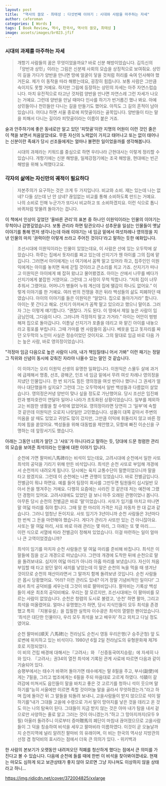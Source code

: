 ```yaml
---
layout: post
title:  "역사의 쓸모 - 최태성 : 다섯번째 이야기 : 시대와 사람을 마주하는 자세"
author: caferoman
categories: [ Words ]
tags: [ Book Review, 역사, 한국사, 역사의 쓸모, 최태성 ]
image: assets/images/br023.jfif
---
```

### 시대의 과제를 마주하는 자세

> 개항기 사람들의 꿈은 무엇이었을까요? 바로 신분 해방이었습니다. 김득신의 「양반과 상민」이라는 그림은 신분제 사회의 모습을 상징적으로 보여줘요. 상민이 길을 가다가 양반을 만나면 땅에 얼굴이 닿을 것처럼 허리를 숙여 인사해야 했거든요. 제가 이 동작을 따라 해봤는데요, 굉장히 힘듭니다. 보통 사람은 그만큼 숙이지도 못할 거예요. 하지만 그림에 등장하는 상민의 자세는 아주 자연스럽습니다. 마치 유전적으로 타고난 것처럼 양반을 만나면 자연스레 그런 자세가 나오는 거예요.
그런데 양반을 만날 때마다 인사를 하기가 번거롭긴 했나 봐요. 아예 상민들이나 천민들만 다니는 길을 만들기도 했어요. 아직도 그 길의 흔적이 남아 있습니다. 어디냐 하면 서울 종로에 피맛골이라는 골목입니다. 양반들이 타는 말을 피해서 다니는 길이라 피맛골이라는 이름이 붙은 거죠.

술과 안주하기에 좋은 동네로만 알고 있던 '피맛골'이란 지명의 어원이 이런 것인 줄은 이 책을 보면서 처음알았네요. 무튼 자신의 노력없이 가지고 태어나고 또는 없이 태어나는 신분이란 족쇄가 당시 선조들에게는 얼마나 불편한 일이었을까를 생각해봅니다.

> 시대의 과제라는 키워드를 중심으로 하면 우리나라 근현대사는 이렇게 정리할 수 있습니다. 개항기에는 신분 해방을, 일제강점기에는 조국 해방을, 현대에는 빈곤 해방을 위해 노력했다고요.

### 각자의 삶에는 자신만의 궤적이 필요하다

> 자본주의가 요구하는 것은 크게 두 가지입니다. 비교와 소비. 쟤는 있는데 나는 없네? 다들 샀는데 난 안 샀네? 끊임없는 비교를 통해 소비하도록 만드는 거예요. 나의 소비로 인해 누군가가 또다시 비교하고 또 소비하겠지요. 이런 식으로 톱니바퀴처럼 맞물려 돌아가는 겁니다.

이 책에서 인상이 깊었던 '올바른 관리'의 표본 중 하나인 이원익이라는 인물의 이야기는 무척이나 감명깊었습니다.
보통 관리라 하면 탐관오리나 성추문을 일삼는 인물들이 옛날 이야기를 통해 먼저 생각나는데 아래 이야기는 네 임금 밑에서 여섯차례나 영의정을 지낸 인물의 마치 '권력이란 이렇게 쓰라고 주어진 것이다'라고 말하는 듯한 예화입니다.

> 조선시대에 이원익이라는 인물이 있었는데요, 이 사람은 산에 있는 오두막에 살았습니다. 하루는 집에서 돗자리를 짜고 있는데 산지기가 웬 아이를 그의 집에 맡깁니다. 그러면서 아이에게는 너 여기에서 꼼짝 말고 있어라 하고, 집주인인 이원익에게는 아이를 놓치면 옥에 갇힐 것이라고 큰소리를 치고 가죠. 산지기가 떠나고 이원익은 아이에게 왜 잡혀 왔냐고 물어봤겠죠. 아이는 산에서 나무를 베다가 산지기에게 붙잡힌 거였어요. 그런데 그 사정이 무척 딱합니다. “저희 집이 너무 추워서 그랬어요. 어머니가 병들어 누워 계신데 집에 땔감이 하나도 없어요.” 이렇게 이야기를 한 거예요. 여러 번의 전쟁을 겪은 뒤라 백성들의 삶도 피폐하던 때였습니다. 아이의 이야기를 들은 이원익은 “알았다. 집으로 돌아가거라” 합니다. 아이는 못 간다고 해요. 산지기 아저씨가 꼼짝 말고 있으라고 했으니 말이죠. 그러자 그는 이렇게 얘기합니다. “괜찮다. 가도 된다. 이 땅에서 제일 높은 사람이 임금님인데, 그다음이 나다. 그러니까 걱정하지 말고 가거라.” 아이는 어안이 벙벙해져 집으로 돌아갑니다.
이튿날 산지기가 포졸을 데리고 와 맡긴 아이를 내놓으라고 횡포를 부립니다. 그때 가마를 멘 사람들이 옵니다. 베옷을 입고 돗자리를 짜던 오두막의 노인이 사실은 정승이었던 것이지요. 그의 말대로 임금 바로 다음 가는 높은 사람, 바로 영의정이었습니다.

"걱정마 임금 다음으로 높은 사람이 나야, 내가 책임질태니 어서 가봐"
이런 패기는 정말 그 직위와 신념이 동시에 갖춰진 자라야 나올수 있는 말인 것 같습니다.

> 이 이야기는 오리 이원익 선생의 유명한 일화입니다. 이원익은 스물두 살에 과거에 급제해서 명종, 선조, 광해군, 인조 네 임금 밑에서 무려 여섯 차례나 영의정을 지냈던 인물입니다. 한 번 되기도 힘든 영의정을 여섯 번이나 했다니 그 권세가 얼마나 대단했을까 싶지요? 그런데 그는 오두막에서 일반 백성들과 다름없이 살았습니다. 영의정은커녕 양반이 맞나 싶을 정도로 가난했어요. 당시 조선은 임진왜란과 병자호란이 연달아 일어나 나라가 초토화된 상황이었습니다. 일부를 제외하고는 비참한 생활을 할 수밖에 없었어요. 영의정이라면 당연히 그 ‘일부’에 속할 것 같은데 이원익은 오로지 나랏일만 고민했습니다. 성품이 대쪽 같아서 주변의 미움을 살 때도 있었고 귀양도 많이 갔지만, 그만큼 이익에 휘둘리지 않고 바른 정치에 힘을 쏟았어요. 백성들을 위해 대동법을 제안했고, 모함에 빠진 이순신을 구명하는 데 앞장서기도 했습니다.

아래는 그동안 너희가 알던 그 '사또'가 아니다라고 말하는 듯, 당대에 드문 청렴한 관리의 모습을 보여준 최석이라는 인물에 대한 이야기 입니다.

> 순천에 가면 팔마비八馬碑라는 비석이 있는데요, 고려시대에 순천에서 일한 사또 최석의 공덕을 기리기 위해 만든 비석입니다. 최석은 순천 사또로 부임해 개경에서 순천까지 내려오게 됩니다. 당시에는 육지 교통수단이 말뿐이었으니까 말을 타고 왔겠지요. 그런데 이 순천에는 나쁜 관행이 있었습니다. 바로 전별금입니다. 전별금이 뭐냐 하면요. 예를 들어 팀장이 회사를 그만두면 팀원들이 십시일반 모아서 돈을 챙겨주는 거예요. 다행히 요즘에는 사라진 것 같은데 저는 예전에 그랬던 경험이 있어요. 고려시대에도 있었던 걸 보니 아주 오래된 관행이었나 봅니다. 아무튼 당시 순천의 전별금은 바로 ‘말’이었습니다. 사또가 임기를 마치고 떠나면 말 여덟 마리를 줘야 합니다. 그때 말 한 마리의 가격은 지금 자동차 한 대 값과 같습니다. 그러니 엄청난 돈이지요. 사또 임기가 3년이니까 순천 사람들은 3년마다 한 번씩 그 돈을 마련해야 했습니다. 게다가 관리가 사또만 있는 건 아니잖아요. 사또는 말 여덟 마리, 사또 바로 아래 관리는 몇 마리, 그 아래는 또 몇 마리…… 이런 식으로 서열에 따라 전별금이 정해져 있었습니다. 이걸 마련하는 일이 얼마나 큰 고역이었겠습니까?

> 최석이 임기를 마치자 순천 사람들은 말 여덟 마리를 준비해 바칩니다. 최석은 이 말들에 짐을 싣고 개경으로 떠났습니다. 그런데 개경에 도착한 뒤에 순천으로 말을 돌려보내요. 심지어 여덟 마리가 아니라 아홉 마리를 보냈습니다. 자신이 처음 부임할 때 타고 왔던 말이 새끼를 낳았는데 이 말은 순천의 녹을 먹을 때 생겨난 것이므로 순천의 재산이라면서 그 말까지 함께 돌려보낸 것입니다. 순천 사람들은 몹시 당황했어요. ‘어라? 이런 관리도 있네? 이거 정말 기념비적인 일이다!’ 그래서 최석 공덕비를 세우는데 그것이 바로 팔마비입니다. 팔마비는 기록상 백성들이 세운 최초의 공덕비예요. 우리는 잘 모르지만, 조선시대에는 이 팔마비를 모르는 사람이 없었습니다. 순천은 청렴의 도시로 불렸고, ‘순천’ 하면 팔마, 그리고 최석을 떠올렸어요. 얼마나 유명했는가 하면, 당시 지식인들이 모두 최석을 존경했고 특히 『지봉유설』을 집필한 실학자 이수광은 최석의 열렬한 팬이었습니다. ‘최석은 대단한 인물이다, 우리 모두 최석을 보고 배우자’ 하고 외치고 다닐 정도였어요.

> 순천 팔마비(順天 八馬碑)는 전라남도 순천시 영동 우리은행(구 승주군청) 앞 도로변에 위치하고 있는 비석이다. 1980년 6월 2일 전라남도의 유형문화재 제76호로 지정되었다.   
이 비의 건립 배경에 대해서는『고려사』와 『신증동국여지승람』에 자세히 나와 있다. 『고려사』권34의 열전 최석에 기록된 관계 사료에 따르면 다음과 같이 기술되어 있다.   
승평부에서는 태수가 바뀌어 돌아가면 태수에게는 말 8필을 주고, 부사(副使)에게는 7필을, 그리고 법조에게는 6필을 주되 마음대로 고르게 하였다. 석碩이 갈려감에 미쳐서도 읍인들이 말을 바치고 좋은 것 고르기를 청하니 석이 웃으며 말하기를“능히 서울에만 이르면 족할 것이어늘 말을 골라서 무엇하겠는가.”라고 하며 집에 돌아간 뒤 그 말들을 되돌려 보내니, 고을사람들이 받지 않으므로 석이 말하기를“내가 그대들 고을에 수령으로 가서 말이 망아지를 낳은 것을 데리고 온 것도 이는 나의 탐욕이 된다. 그대들이 지금 받지 않는 것은 아마 내가 탐을 내서 겉으로만 사양하는 줄로 알고 그러는 것이 아니겠는가.”하고 그 망아지까지(모두 9필) 아울러 돌려주니 이로부터 증마贈馬의 폐단이 마침내 끊어졌으므로 고을사람들이 그 덕을 칭송하여 비석을 세우고 팔마비라 이름하였다. 이것이 곧 오늘날까지 순천지역에 널리 알려진 팔마비 의 유래이며, 이 비는 한국의 역사상 지방관의 선정 겸 청덕비의 효시라는 점에서 더욱 큰 의의가 있다. - 위키백과

한 사람의 본보기가 오랫동안 내려져오던 적폐를 청산하게 했다는 점에서 큰 의미를 가진다고 볼 수 있습니다.
다음에 순천에 들를 때에 한번 이 비석을 찾아봐야겠네요. 현재는 마모도 심하게 되고 보관상태가 좋지 않아 모르면 그냥 지나쳐도 이상하지 않을 상태라고 하니...

https://img.ridicdn.net/cover/372004825/xxlarge